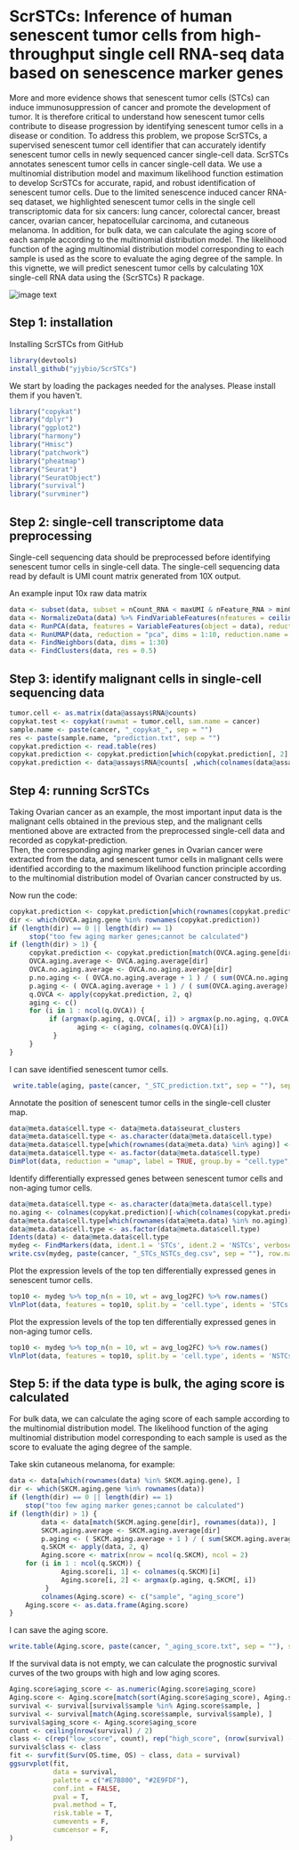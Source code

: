 ScrSTCs: Inference of human senescent tumor cells from high-throughput single cell RNA-seq data based on senescence marker genes
===
More and more evidence shows that senescent tumor cells (STCs) can induce immunosuppression of cancer and promote the development of tumor. It is therefore critical to understand how senescent tumor cells contribute to disease progression by identifying senescent tumor cells in a disease or condition. To address this problem, we propose ScrSTCs, a supervised senescent tumor cell identifier that can accurately identify senescent tumor cells in newly sequenced cancer single-cell data. ScrSTCs annotates senescent tumor cells in cancer single-cell data. We use a multinomial distribution model and maximum likelihood function estimation to develop ScrSTCs for accurate, rapid, and robust identification of senescent tumor cells. Due to the limited senescence induced cancer RNA-seq dataset, we highlighted senescent tumor cells in the single cell transcriptomic data for six cancers: lung cancer, colorectal cancer, breast cancer, ovarian cancer, hepatocellular carcinoma, and cutaneous melanoma. In addition, for bulk data, we can calculate the aging score of each sample according to the multinomial distribution model. The likelihood function of the aging multinomial distribution model corresponding to each sample is used as the score to evaluate the aging degree of the sample. In this vignette, we will predict senescent tumor cells by calculating 10X single-cell RNA data using the {ScrSTCs} R package.<br>

![image text](https://github.com/yjybio/SRSTCM/blob/master/workflows/workflows.png)

Step 1: installation
--
Installing ScrSTCs from GitHub <br>
```R
library(devtools) 
install_github("yjybio/ScrSTCs")
```
We start by loading the packages needed for the analyses. Please install them if you haven't.<br>
```R
library("copykat")
library("dplyr")
library("ggplot2")
library("harmony")
library("Hmisc")
library("patchwork")
library("pheatmap")
library("Seurat")
library("SeuratObject")
library("survival")
library("survminer")
```
Step 2: single-cell transcriptome data preprocessing
--
Single-cell sequencing data should be preprocessed before identifying senescent tumor cells in single-cell data. The single-cell sequencing data read by default is UMI count matrix generated from 10X output.<br>

An example input 10x raw data matrix
```R
data <- subset(data, subset = nCount_RNA < maxUMI & nFeature_RNA > minGene & nFeature_RNA < maxGene & percent.mt < pctMT)
data <- NormalizeData(data) %>% FindVariableFeatures(nfeatures = ceiling(nrow(data@assays$RNA) * 0.3)) %>% ScaleData()
data <- RunPCA(data, features = VariableFeatures(object = data), reduction.name = "pca")
data <- RunUMAP(data, reduction = "pca", dims = 1:10, reduction.name = "umap")
data <- FindNeighbors(data, dims = 1:30)
data <- FindClusters(data, res = 0.5)
```
Step 3: identify malignant cells in single-cell sequencing data
--
```R
tumor.cell <- as.matrix(data@assays$RNA@counts)
copykat.test <- copykat(rawmat = tumor.cell, sam.name = cancer)
sample.name <- paste(cancer, "_copykat_", sep = "")
res <- paste(sample.name, "prediction.txt", sep = "")
copykat.prediction <- read.table(res)
copykat.prediction <- copykat.prediction[which(copykat.prediction[, 2] == "aneuploid"), ]
copykat.prediction <- data@assays$RNA@counts[ ,which(colnames(data@assays$RNA@counts) %in% copykat.prediction[, 1])]
```
Step 4: running ScrSTCs
--
Taking Ovarian cancer as an example, the most important input data is the malignant cells obtained in the previous step, and the malignant cells mentioned above are extracted from the preprocessed single-cell data and recorded as copykat-prediction.<br>
Then, the corresponding aging marker genes in Ovarian cancer were extracted from the data, and senescent tumor cells in malignant cells were identified according to the maximum likelihood function principle according to the multinomial distribution model of Ovarian cancer constructed by us.<br>

Now run the code:
```R
copykat.prediction <- copykat.prediction[which(rownames(copykat.prediction) %in% OVCA.aging.gene), ]
dir <- which(OVCA.aging.gene %in% rownames(copykat.prediction))
if (length(dir) == 0 || length(dir) == 1)
     stop("too few aging marker genes;cannot be calculated")
if (length(dir) > 1) {
     copykat.prediction <- copykat.prediction[match(OVCA.aging.gene[dir], rownames(copykat.prediction)), ]
     OVCA.aging.average <- OVCA.aging.average[dir]
     OVCA.no.aging.average <- OVCA.no.aging.average[dir]
     p.no.aging <- ( OVCA.no.aging.average + 1 ) / ( sum(OVCA.no.aging.average) + length(OVCA.no.aging.average) )
     p.aging <- ( OVCA.aging.average + 1 ) / ( sum(OVCA.aging.average) + length(OVCA.aging.average) )
     q.OVCA <- apply(copykat.prediction, 2, q)
     aging <- c()
     for (i in 1 : ncol(q.OVCA)) {
          if (argmax(p.aging, q.OVCA[, i]) > argmax(p.no.aging, q.OVCA[, i])) {
                 aging <- c(aging, colnames(q.OVCA)[i])
           }
     }
}
```
I can save identified senescent tumor cells.
```R
 write.table(aging, paste(cancer, "_STC_prediction.txt", sep = ""), sep = "\t", row.names=FALSE, col.names = FALSE, quote = FALSE)
```     
Annotate the position of senescent tumor cells in the single-cell cluster map.<br>
```R
data@meta.data$cell.type <- data@meta.data$seurat_clusters
data@meta.data$cell.type <- as.character(data@meta.data$cell.type)
data@meta.data$cell.type[which(rownames(data@meta.data) %in% aging)] <- "STCs"
data@meta.data$cell.type <- as.factor(data@meta.data$cell.type)
DimPlot(data, reduction = "umap", label = TRUE, group.by = "cell.type", label.size = 3)
```
Identify differentially expressed genes between senescent tumor cells and non-aging tumor cells.
```R
data@meta.data$cell.type <- as.character(data@meta.data$cell.type)
no.aging <- colnames(copykat.prediction)[-which(colnames(copykat.prediction) %in% aging)]
data@meta.data$cell.type[which(rownames(data@meta.data) %in% no.aging)] <- "NSTCs"
data@meta.data$cell.type <- as.factor(data@meta.data$cell.type)
Idents(data) <- data@meta.data$cell.type
mydeg <- FindMarkers(data, ident.1 = 'STCs', ident.2 = 'NSTCs', verbose = FALSE, test.use = 'wilcox', min.pct = 0.1)
write.csv(mydeg, paste(cancer, "_STCs_NSTCs_deg.csv", sep = ""), row.names = TRUE)
```
Plot the expression levels of the top ten differentially expressed genes in senescent tumor cells.
```R
top10 <- mydeg %>% top_n(n = 10, wt = avg_log2FC) %>% row.names()
VlnPlot(data, features = top10, split.by = 'cell.type', idents = 'STCs')  
```
Plot the expression levels of the top ten differentially expressed genes in non-aging tumor cells.
```R
top10 <- mydeg %>% top_n(n = 10, wt = avg_log2FC) %>% row.names()
VlnPlot(data, features = top10, split.by = 'cell.type', idents = 'NSTCs')  
```
Step 5: if the data type is bulk, the aging score is calculated
--
For bulk data, we can calculate the aging score of each sample according to the multinomial distribution model. The likelihood function of the aging multinomial distribution model corresponding to each sample is used as the score to evaluate the aging degree of the sample.<br>

Take skin cutaneous melanoma, for example:<br>
```R
data <- data[which(rownames(data) %in% SKCM.aging.gene), ]
dir <- which(SKCM.aging.gene %in% rownames(data))
if (length(dir) == 0 || length(dir) == 1)
	stop("too few aging marker genes;cannot be calculated")
if (length(dir) > 1) {
        data <- data[match(SKCM.aging.gene[dir], rownames(data)), ]
        SKCM.aging.average <- SKCM.aging.average[dir]
        p.aging <- ( SKCM.aging.average + 1 ) / ( sum(SKCM.aging.average) + length(SKCM.aging.average) )
        q.SKCM <- apply(data, 2, q)
        Aging.score <- matrix(nrow = ncol(q.SKCM), ncol = 2)
	for (i in 1 : ncol(q.SKCM)) {
             Aging.score[i, 1] <- colnames(q.SKCM)[i]
             Aging.score[i, 2] <- argmax(p.aging, q.SKCM[, i])
         }
        colnames(Aging.score) <- c("sample", "aging_score")
	Aging.score <- as.data.frame(Aging.score)
}
```
I can save the aging score.
```R
write.table(Aging.score, paste(cancer, "_aging_score.txt", sep = ""), sep = "\t", row.names = FALSE, quote = FALSE)
```
If the survival data is not empty, we can calculate the prognostic survival curves of the two groups with high and low aging scores.<br>
```R
Aging.score$aging_score <- as.numeric(Aging.score$aging_score)
Aging.score <- Aging.score[match(sort(Aging.score$aging_score), Aging.score$aging_score), ]
survival <- survival[survival$sample %in% Aging.score$sample, ]
survival <- survival[match(Aging.score$sample, survival$sample), ]
survival$aging_score <- Aging.score$aging_score
count <- ceiling(nrow(survival) / 2)
class <- c(rep("low_score", count), rep("high_score", (nrow(survival) - count)))
survival$class <- class
fit <- survfit(Surv(OS.time, OS) ~ class, data = survival)
ggsurvplot(fit,
           data = survival,        
           palette = c("#E7B800", "#2E9FDF"),   
           conf.int = FALSE,  
           pval = T,         
           pval.method = T,   
           risk.table = T,    
           cumevents = F,    
           cumcensor = F,    
)
```
